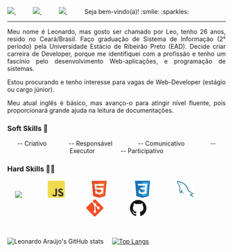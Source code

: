 <p align="left">
    <a href="https://github.com/araujoleonardo310">
        <img  src="https://img.shields.io/badge/github-%23100000.svg?&style=for-the-badge&logo=github&logoColor=white&link=mailto:https://github.com/araujoleonardo310">
    </a>
    &nbsp;&nbsp;&nbsp;&nbsp;&nbsp;&nbsp;&nbsp;&nbsp;&nbsp;
    <a href="mailto:araujoleonardo310@gmail.com">
        <img src="https://img.shields.io/badge/gmail-D14836?&style=for-the-badge&logo=gmail&logoColor=white&link=mailto:araujoleonardo310@gmail.com">
    </a>
    &nbsp;&nbsp;&nbsp;&nbsp;&nbsp;&nbsp;&nbsp;&nbsp;&nbsp;
    <a href="https://www.linkedin.com/in/leonardoaraujo310/">
        <img src="https://img.shields.io/badge/linkedin-%230077B5.svg?&style=for-the-badge&logo=linkedin&logoColor=white&link=mailto:https://www.linkedin.com/in/leonardoaraujo310/">
    </a>
	&nbsp;&nbsp;&nbsp;&nbsp;&nbsp;&nbsp;&nbsp;&nbsp;&nbsp; Seja bem-vindo(a)! :smile: :sparkles: 
</p>
<hr/>
<p align="justify">Meu nome é Leonardo, mas gosto ser chamado por Leo, tenho 26 anos, resido no Ceará/Brasil. Faço graduação de Sistema de Informação (2° período) pela Universidade Estácio de Ribeirão Preto (EAD). Decide criar carreira de Developer, porque me identifiquei com a profissão e tenho um fascínio pelo desenvolvimento Web-aplicações, e programação de sistemas.
</p>

<p align="justify">Estou procurando e tenho interesse para vagas de Web-Developer (estágio ou cargo júnior). 
</p>

<p align="justify">Meu atual inglês é básico, mas avanço-o para atingir nível fluente, pois proporcionará grande ajuda na leitura de documentações. 
</p>

<h3>Soft Skills 📌</h3>
<p align="center">
-- Criativo 
&nbsp;&nbsp;&nbsp;&nbsp;&nbsp;&nbsp;&nbsp;&nbsp;&nbsp;&nbsp;&nbsp;	
-- Responsável
&nbsp;&nbsp;&nbsp;&nbsp;&nbsp;&nbsp;&nbsp;&nbsp;&nbsp;&nbsp;&nbsp;&nbsp;&nbsp; 
-- Comunicativo
&nbsp;&nbsp;&nbsp;&nbsp;&nbsp;&nbsp;&nbsp;&nbsp;&nbsp;&nbsp;&nbsp;&nbsp;&nbsp;
-- Executor 
&nbsp;&nbsp;&nbsp;&nbsp;&nbsp;&nbsp;&nbsp;&nbsp;&nbsp;&nbsp;&nbsp;&nbsp;&nbsp;
-- Participativo
</p>

<h3>Hard Skills 👨‍💻​</h3>
<p align="center">
    <img height="40" src="https://user-images.githubusercontent.com/81859569/118542169-0330bd00-b729-11eb-9f31-88f0dbb5bd79.png">
    &nbsp;&nbsp;&nbsp;&nbsp;&nbsp;&nbsp;&nbsp;&nbsp;&nbsp;&nbsp;&nbsp;&nbsp;&nbsp;
    <img height="40" src="https://raw.githubusercontent.com/devicons/devicon/master/icons/javascript/javascript-original.svg">
    &nbsp;&nbsp;&nbsp;&nbsp;&nbsp;&nbsp;&nbsp;&nbsp;&nbsp;&nbsp;&nbsp;&nbsp;&nbsp;
    <img height="40" src="https://raw.githubusercontent.com/devicons/devicon/master/icons/html5/html5-original.svg">
    &nbsp;&nbsp;&nbsp;&nbsp;&nbsp;&nbsp;&nbsp;&nbsp;&nbsp;&nbsp;&nbsp;&nbsp;&nbsp;
    <img height="40" src="https://raw.githubusercontent.com/devicons/devicon/master/icons/css3/css3-original.svg">
    &nbsp;&nbsp;&nbsp;&nbsp;&nbsp;&nbsp;&nbsp;&nbsp;&nbsp;&nbsp;&nbsp;&nbsp;&nbsp;
   <img height="40" src="https://raw.githubusercontent.com/devicons/devicon/master/icons/mysql/mysql-original.svg">
     &nbsp;&nbsp;&nbsp;&nbsp;&nbsp;&nbsp;&nbsp;&nbsp;&nbsp;&nbsp;&nbsp;&nbsp;&nbsp;
    <img height="40" src="https://raw.githubusercontent.com/devicons/devicon/master/icons/git/git-original.svg">
    &nbsp;&nbsp;&nbsp;&nbsp;&nbsp;&nbsp;&nbsp;&nbsp;&nbsp;&nbsp;&nbsp;&nbsp;&nbsp;
    <img height="40" src="https://raw.githubusercontent.com/devicons/devicon/master/icons/github/github-original.svg">       
</p>
<br/>

![Leonardo Araújo's GitHub stats](https://github-readme-stats.vercel.app/api?username=araujoleonardo310&count_private=true)&nbsp;&nbsp;&nbsp;&nbsp;&nbsp;[![Top Langs](https://github-readme-stats.vercel.app/api/top-langs/?username=araujoleonardo310&layout=compact)](https://github.com/araujoleonardo310/github-readme-stats)







